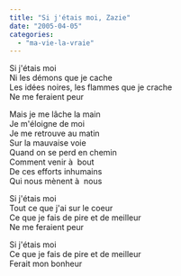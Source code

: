 ```yaml
---
title: "Si j'étais moi, Zazie"
date: "2005-04-05"
categories: 
  - "ma-vie-la-vraie"
---
```


Si j'étais moi  
Ni les démons que je cache  
Les idées noires, les flammes que je crache  
Ne me feraient peur  
  
Mais je me lâche la main  
Je m'éloigne de moi  
Je me retrouve au matin  
Sur la mauvaise voie  
Quand on se perd en chemin  
Comment venir à  bout  
De ces efforts inhumains  
Qui nous mènent à  nous  
  
Si j'étais moi  
Tout ce que j'ai sur le coeur  
Ce que je fais de pire et de meilleur  
Ne me feraient peur  
  
Si j'étais moi  
Ce que je fais de pire et de meilleur  
Ferait mon bonheur
